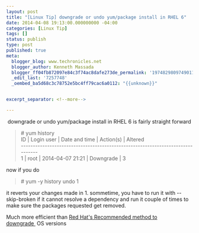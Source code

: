 ```yaml
---
layout: post
title: "[Linux Tip] downgrade or undo yum/package install in RHEL 6"
date: 2014-04-08 19:13:00.000000000 -04:00
categories: [Linux Tip]
tags: []
status: publish
type: post
published: true
meta:
  blogger_blog: www.techronicles.net
  blogger_author: Kenneth Massada
  blogger_ff04fb872097e84c3f74ac8dafe273de_permalink: '1974829809749011319'
  _edit_last: '7257748'
  _oembed_ba5d68c3c78752e5bc4ff79cac6a0112: "{{unknown}}"


excerpt_separator: <!--more-->

---
```

<p> downgrade or undo yum/package install in RHEL 6 is fairly straight forward</p>
<blockquote class="tr_bq"><p># yum history<br />ID | Login user | Date and time | Action(s) | Altered<br />-------------------------------------------------------------------------------<br />1 | root | 2014-04-07 21:21 | Downgrade | 3</p></blockquote>
<blockquote class="tr_bq"><p></p></blockquote>
<p>now if you do</p>
<blockquote class="tr_bq"><p># yum -y history undo 1</p></blockquote>
<p>it reverts your changes made in 1. sommetime, you have to run it with --skip-broken if it cannot resolve a dependency and run it couple of times to make sure the packages requested get removed.</p>
<p>Much more efficient than <a href="https://access.redhat.com/site/solutions/186763" target="_blank">Red Hat's Recommended method to downgrade </a> OS versions</p>
